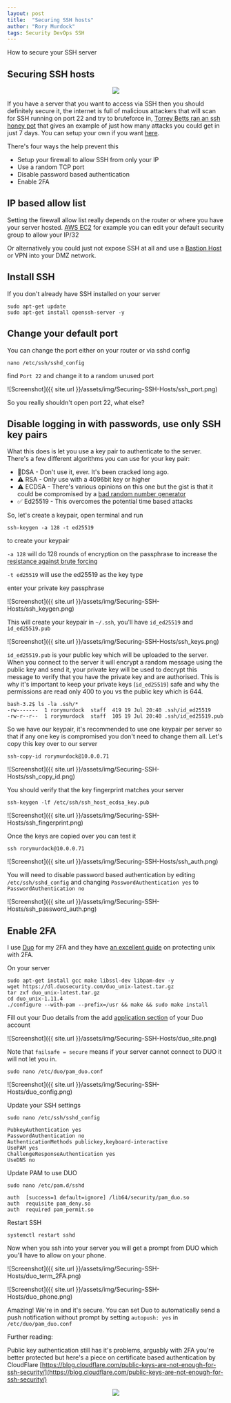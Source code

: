```yaml
---
layout: post
title:  "Securing SSH hosts"
author: "Rory Murdock"
tags: Security DevOps SSH
---
```


How to secure your SSH server

## Securing SSH hosts

<p align="center"><img src="https://media.giphy.com/media/UWsZzJTs5KBgg4K8FE/giphy.gif"></p>

If you have a server that you want to access via SSH then you should definitely secure it, the internet is full of malicious attackers that will scan for SSH running on port 22 and try to bruteforce in, [Torrey Betts ran an ssh honey pot](https://www.infragistics.com/community/blogs/b/torrey-betts/posts/what-i-learned-after-using-an-ssh-honeypot-for-7-days) that gives an example of just how many attacks you could get in just 7 days. You can setup your own if you want [here](https://blog.ruanbekker.com/blog/2018/10/11/capturing-54-million-passwords-with-a-docker-ssh-honeypot/).

There's four ways the help prevent this

* Setup your firewall to allow SSH from only your IP
* Use a random TCP port
* Disable password based authentication
* Enable 2FA

## IP based allow list

Setting the firewall allow list really depends on the router or where you have your server hosted. [AWS EC2](https://docs.aws.amazon.com/AWSEC2/latest/UserGuide/authorizing-access-to-an-instance.html) for example you can edit your default security group to allow your IP/32

Or alternatively you could just not expose SSH at all and use a [Bastion Host](https://cloud.ibm.com/docs/solution-tutorials?topic=solution-tutorials-vpc-secure-management-bastion-server) or VPN into your DMZ network.

## Install SSH

If you don't already have SSH installed on your server

```shell
sudo apt-get update
sudo apt-get install openssh-server -y
```

## Change your default port

You can change the port either on your router or via sshd config

```shell
nano /etc/ssh/sshd_config
```

find `Port 22` and change it to a random unused port

![Screenshot]({{ site.url }}/assets/img/Securing-SSH-Hosts/ssh_port.png)

So you really shouldn't open port 22, what else?

## Disable logging in with passwords, use only SSH key pairs

What this does is let you use a key pair to authenticate to the server. There's a few different algorithms you can use for your key pair:

* 🚨DSA - Don't use it, ever. It's been cracked long ago.
* ⚠️ RSA - Only use with a 4096bit key or higher
* ⚠️ ECDSA - There's various opinions on this one but the gist is that it could be compromised by a [bad random number generator](http://www.hyperelliptic.org/tanja/vortraege/20130531.pdf)
* ✅ Ed25519 - This overcomes the potential time based attacks

So, let's create a keypair, open terminal and run

```shell
ssh-keygen -a 128 -t ed25519
```

to create your keypair

`-a 128` will do 128 rounds of encryption on the passphrase to increase the [resistance against brute forcing](https://man.openbsd.org/ssh-keygen.1#:~:text=When%20saving%20a%20private%20key,The%20default%20is%2016%20rounds.)

`-t ed25519` will use the ed25519 as the key type

enter your private key passphrase

![Screenshot]({{ site.url }}/assets/img/Securing-SSH-Hosts/ssh_keygen.png)

This will create your keypair in `~/.ssh`, you'll have `id_ed25519` and `id_ed25519.pub`

![Screenshot]({{ site.url }}/assets/img/Securing-SSH-Hosts/ssh_keys.png)

`id_ed25519.pub` is your public key which will be uploaded to the server. When you connect to the server it will encrypt a random message using the public key and send it, your private key will be used to decrypt this message to verify that you have the private key and are authorised. This is why it's important to keep your private keys (`id_ed25519`) safe and why the permissions are read only 400 to you vs the public key which is 644.

```shell
bash-3.2$ ls -la .ssh/*
-rw-------  1 rorymurdock  staff  419 19 Jul 20:40 .ssh/id_ed25519
-rw-r--r--  1 rorymurdock  staff  105 19 Jul 20:40 .ssh/id_ed25519.pub
```

So we have our keypair, it's recommended to use one keypair per server so that if any one key is compromised you don't need to change them all.  Let's copy this key over to our server

```shell
ssh-copy-id rorymurdock@10.0.0.71
```

![Screenshot]({{ site.url }}/assets/img/Securing-SSH-Hosts/ssh_copy_id.png)

You should verify that the key fingerprint matches your server

```shell
ssh-keygen -lf /etc/ssh/ssh_host_ecdsa_key.pub
```

![Screenshot]({{ site.url }}/assets/img/Securing-SSH-Hosts/ssh_fingerprint.png)

Once the keys are copied over you can test it

```shell
ssh rorymurdock@10.0.0.71
```

![Screenshot]({{ site.url }}/assets/img/Securing-SSH-Hosts/ssh_auth.png)

You will need to disable password based authentication by editing  `/etc/ssh/sshd_config` and changing `PasswordAuthentication yes` to `PasswordAuthentication no`

![Screenshot]({{ site.url }}/assets/img/Securing-SSH-Hosts/ssh_password_auth.png)

## Enable 2FA

I use [Duo](https://duo.com) for my 2FA and they have [an excellent guide](https://duo.com/docs/duounix) on protecting unix with 2FA.

On your server

```shell
sudo apt-get install gcc make libssl-dev libpam-dev -y
wget https://dl.duosecurity.com/duo_unix-latest.tar.gz
tar zxf duo_unix-latest.tar.gz
cd duo_unix-1.11.4
./configure --with-pam --prefix=/usr && make && sudo make install
```

Fill out your Duo details from the add [application section](https://admin-d67b23c1.duosecurity.com/applications/protect/types) of your Duo account

![Screenshot]({{ site.url }}/assets/img/Securing-SSH-Hosts/duo_site.png)

Note that `failsafe = secure` means if your server cannot connect to DUO it will not let you in.

```shell
sudo nano /etc/duo/pam_duo.conf
```

![Screenshot]({{ site.url }}/assets/img/Securing-SSH-Hosts/duo_config.png)

Update your SSH settings

```shell
sudo nano /etc/ssh/sshd_config

PubkeyAuthentication yes
PasswordAuthentication no
AuthenticationMethods publickey,keyboard-interactive
UsePAM yes
ChallengeResponseAuthentication yes
UseDNS no
```

Update PAM to use DUO

```shell
sudo nano /etc/pam.d/sshd

auth  [success=1 default=ignore] /lib64/security/pam_duo.so
auth  requisite pam_deny.so
auth  required pam_permit.so
```

Restart SSH

```shell
systemctl restart sshd
```

Now when you ssh into your server you will get a prompt from DUO which you'll have to allow on your phone.

![Screenshot]({{ site.url }}/assets/img/Securing-SSH-Hosts/duo_term_2FA.png)

![Screenshot]({{ site.url }}/assets/img/Securing-SSH-Hosts/duo_phone.png)

Amazing! We're in and it's secure. You can set Duo to automatically send a push notification without prompt by setting `autopush: yes` in `/etc/duo/pam_duo.conf`

Further reading:

Public key authentication still has it's problems, arguably with 2FA you're better protected but here's a piece on certificate based authentication by CloudFlare
[https://blog.cloudflare.com/public-keys-are-not-enough-for-ssh-security/](https://blog.cloudflare.com/public-keys-are-not-enough-for-ssh-security/)

<p align="center"><img src="https://media.giphy.com/media/9r8DZBBfzACgxkBRh7/giphy.gif"></p>
